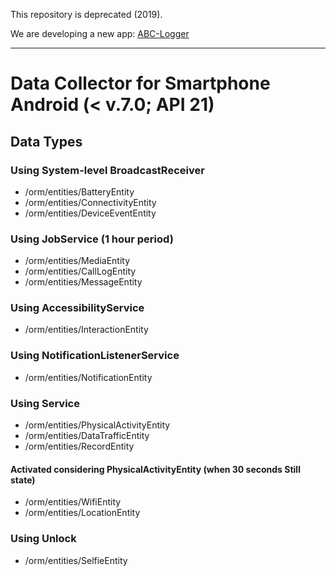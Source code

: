 This repository is deprecated (2019).

We are developing a new app: <a href="https://github.com/Kaist-ICLab/ABC-Logger">ABC-Logger</a>

---

# Data Collector for Smartphone Android (< v.7.0; API 21)

## Data Types

### Using System-level BroadcastReceiver  
- /orm/entities/BatteryEntity
- /orm/entities/ConnectivityEntity
- /orm/entities/DeviceEventEntity

### Using JobService (1 hour period)
- /orm/entities/MediaEntity
- /orm/entities/CallLogEntity
- /orm/entities/MessageEntity

### Using AccessibilityService
- /orm/entities/InteractionEntity

### Using NotificationListenerService
- /orm/entities/NotificationEntity

### Using Service
- /orm/entities/PhysicalActivityEntity
- /orm/entities/DataTrafficEntity
- /orm/entities/RecordEntity
#### Activated considering PhysicalActivityEntity (when 30 seconds Still state)
- /orm/entities/WifiEntity
- /orm/entities/LocationEntity

### Using Unlock
- /orm/entities/SelfieEntity
